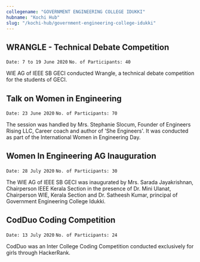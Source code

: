 ```yaml
---
collegename: "GOVERNMENT ENGINEERING COLLEGE IDUKKI"
hubname: "Kochi Hub"
slug: "/kochi-hub/government-engineering-college-idukki"
---
```



## WRANGLE - Technical Debate Competition

```Date: 7 to 19 June 2020```
```No. of Participants: 40```


WIE AG of IEEE SB GECI conducted Wrangle, a technical debate competition for the students of GECI. 

## Talk on Women in Engineering

```Date: 23 June 2020```
```No. of Participants: 70```

The session was handled by Mrs. Stephanie Slocum, Founder of Engineers Rising LLC, Career coach and author of 'She Engineers'. It was conducted as part of the International Women in Engineering Day.

## Women In Engineering AG Inauguration

```Date: 28 July 2020```
```No. of Participants: 30```

The WIE AG of IEEE SB GECI was inaugurated by Mrs. Sarada Jayakrishnan, Chairperson IEEE Kerala Section in the presence of Dr. Mini Ulanat, Chairperson WIE, Kerala Section and  Dr. Satheesh Kumar, principal of Government Engineering College Idukki.

## CodDuo Coding Competition

```Date: 13 July 2020```
```No. of Participants: 24```

CodDuo was an Inter College Coding Competition conducted exclusively for girls through HackerRank. 